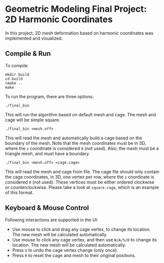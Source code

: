 # Geometric Modeling Final Project: 2D Harmonic Coordinates
In this project, 2D mesh deformation based on harmonic coordinates was implemented and visualized.

## Compile & Run
To compile:
```
mkdir build
cd build
cmake ..
make
```
To run the program, there are three options:
```
./final_bin
```
This will run the algorithm based on default mesh and cage. The mesh and cage will be simple square.
```
./final_bin <mesh.off>
```
This will read the mesh and automatically build a cage based on the boundary of the mesh. Note that the mesh coordinates must be in 3D, where the `z` coordinate is considered `0` (not used). Also, the mesh must be a triangle mesh, and must have a boundary.
```
./final_bin <mesh.off> <cage.cage>
```
This will read the mesh and cage from file. The cage file should only contain the cage coordinates, in 3D, one vertex per row, where the `z` coordinate is considered `0` (not used). These vertices must be either ordered clockwise or counterclockwise. Please take a look at `square.cage`, which is an example of this format.

## Keyboard & Mouse Control
Following interactions are supported in the UI:
- Use mouse to click and drag any cage vertex, to change its location. The new mesh will be calculated automatically.
- Use mouse to click any cage vertex, and then use `W/A/S/D` to change its location. The new mesh will be calculated automatically.
- Press `U` to undo the cage vertex change (only once).
- Press `R` to reset the cage and mesh to their original positions. 

